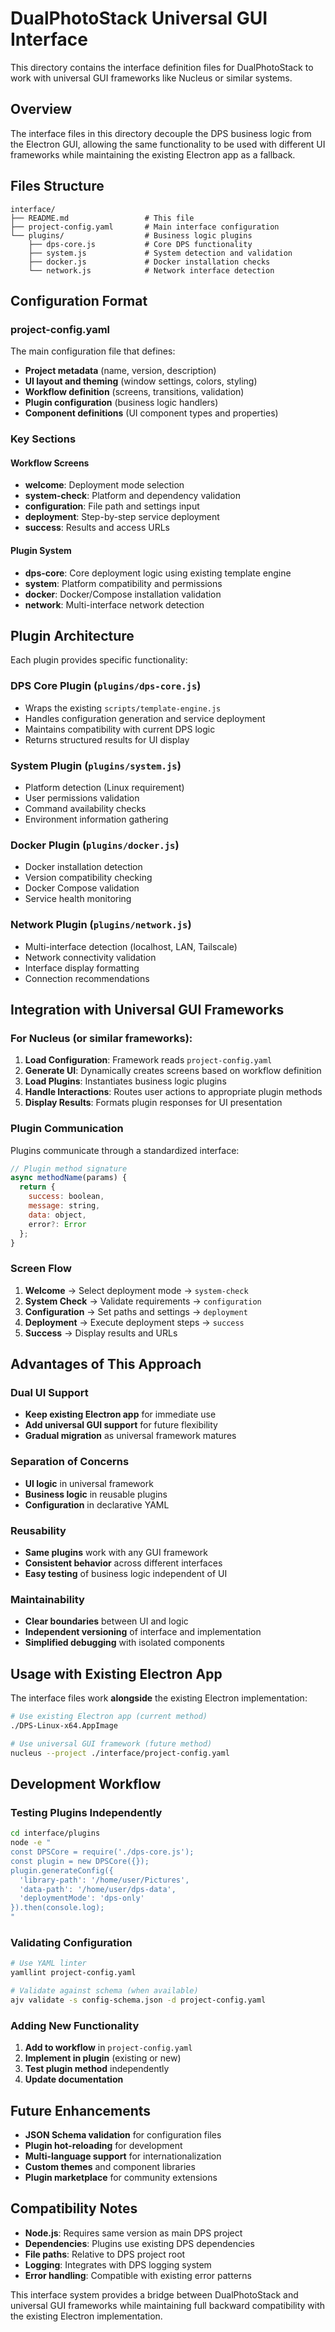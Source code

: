 # DualPhotoStack Universal GUI Interface

This directory contains the interface definition files for DualPhotoStack to work with universal GUI frameworks like Nucleus or similar systems.

## Overview

The interface files in this directory decouple the DPS business logic from the Electron GUI, allowing the same functionality to be used with different UI frameworks while maintaining the existing Electron app as a fallback.

## Files Structure

```
interface/
├── README.md                 # This file
├── project-config.yaml       # Main interface configuration
└── plugins/                  # Business logic plugins
    ├── dps-core.js           # Core DPS functionality
    ├── system.js             # System detection and validation
    ├── docker.js             # Docker installation checks
    └── network.js            # Network interface detection
```

## Configuration Format

### project-config.yaml
The main configuration file that defines:
- **Project metadata** (name, version, description)
- **UI layout and theming** (window settings, colors, styling)
- **Workflow definition** (screens, transitions, validation)
- **Plugin configuration** (business logic handlers)
- **Component definitions** (UI component types and properties)

### Key Sections

#### Workflow Screens
- **welcome**: Deployment mode selection
- **system-check**: Platform and dependency validation  
- **configuration**: File path and settings input
- **deployment**: Step-by-step service deployment
- **success**: Results and access URLs

#### Plugin System
- **dps-core**: Core deployment logic using existing template engine
- **system**: Platform compatibility and permissions
- **docker**: Docker/Compose installation validation
- **network**: Multi-interface network detection

## Plugin Architecture

Each plugin provides specific functionality:

### DPS Core Plugin (`plugins/dps-core.js`)
- Wraps the existing `scripts/template-engine.js`
- Handles configuration generation and service deployment
- Maintains compatibility with current DPS logic
- Returns structured results for UI display

### System Plugin (`plugins/system.js`)
- Platform detection (Linux requirement)
- User permissions validation
- Command availability checks
- Environment information gathering

### Docker Plugin (`plugins/docker.js`)
- Docker installation detection
- Version compatibility checking
- Docker Compose validation
- Service health monitoring

### Network Plugin (`plugins/network.js`)
- Multi-interface detection (localhost, LAN, Tailscale)
- Network connectivity validation
- Interface display formatting
- Connection recommendations

## Integration with Universal GUI Frameworks

### For Nucleus (or similar frameworks):

1. **Load Configuration**: Framework reads `project-config.yaml`
2. **Generate UI**: Dynamically creates screens based on workflow definition
3. **Load Plugins**: Instantiates business logic plugins
4. **Handle Interactions**: Routes user actions to appropriate plugin methods
5. **Display Results**: Formats plugin responses for UI presentation

### Plugin Communication

Plugins communicate through a standardized interface:

```javascript
// Plugin method signature
async methodName(params) {
  return {
    success: boolean,
    message: string,
    data: object,
    error?: Error
  };
}
```

### Screen Flow

1. **Welcome** → Select deployment mode → `system-check`
2. **System Check** → Validate requirements → `configuration` 
3. **Configuration** → Set paths and settings → `deployment`
4. **Deployment** → Execute deployment steps → `success`
5. **Success** → Display results and URLs

## Advantages of This Approach

### Dual UI Support
- **Keep existing Electron app** for immediate use
- **Add universal GUI support** for future flexibility
- **Gradual migration** as universal framework matures

### Separation of Concerns
- **UI logic** in universal framework
- **Business logic** in reusable plugins
- **Configuration** in declarative YAML

### Reusability
- **Same plugins** work with any GUI framework
- **Consistent behavior** across different interfaces
- **Easy testing** of business logic independent of UI

### Maintainability
- **Clear boundaries** between UI and logic
- **Independent versioning** of interface and implementation
- **Simplified debugging** with isolated components

## Usage with Existing Electron App

The interface files work **alongside** the existing Electron implementation:

```bash
# Use existing Electron app (current method)
./DPS-Linux-x64.AppImage

# Use universal GUI framework (future method)
nucleus --project ./interface/project-config.yaml
```

## Development Workflow

### Testing Plugins Independently
```bash
cd interface/plugins
node -e "
const DPSCore = require('./dps-core.js');
const plugin = new DPSCore({});
plugin.generateConfig({
  'library-path': '/home/user/Pictures',
  'data-path': '/home/user/dps-data',
  'deploymentMode': 'dps-only'
}).then(console.log);
"
```

### Validating Configuration
```bash
# Use YAML linter
yamllint project-config.yaml

# Validate against schema (when available)
ajv validate -s config-schema.json -d project-config.yaml
```

### Adding New Functionality

1. **Add to workflow** in `project-config.yaml`
2. **Implement in plugin** (existing or new)
3. **Test plugin method** independently
4. **Update documentation**

## Future Enhancements

- **JSON Schema validation** for configuration files
- **Plugin hot-reloading** for development
- **Multi-language support** for internationalization
- **Custom themes** and component libraries
- **Plugin marketplace** for community extensions

## Compatibility Notes

- **Node.js**: Requires same version as main DPS project
- **Dependencies**: Plugins use existing DPS dependencies
- **File paths**: Relative to DPS project root
- **Logging**: Integrates with DPS logging system
- **Error handling**: Compatible with existing error patterns

This interface system provides a bridge between DualPhotoStack and universal GUI frameworks while maintaining full backward compatibility with the existing Electron implementation.